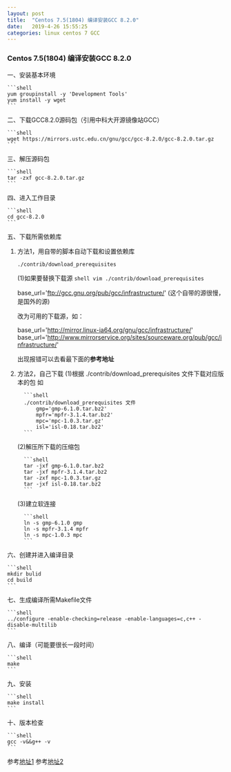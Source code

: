 ```yaml
---
layout: post
title:  "Centos 7.5(1804) 编译安装GCC 8.2.0"
date:   2019-4-26 15:55:25
categories: linux centos 7 GCC
---
```


### Centos 7.5(1804) 编译安装GCC 8.2.0

一、安装基本环境

    ```shell
    yum groupinstall -y 'Development Tools'
    yum install -y wget
    ```

二、下载GCC8.2.0源码包（引用中科大开源镜像站GCC）

    ```shell
    wget https://mirrors.ustc.edu.cn/gnu/gcc/gcc-8.2.0/gcc-8.2.0.tar.gz
    ```

三、解压源码包 

    ```shell
    tar -zxf gcc-8.2.0.tar.gz
    ```

四、进入工作目录 

    ```shell
    cd gcc-8.2.0
    ```

五、下载所需依赖库  

   1. 方法1，用自带的脚本自动下载和设置依赖库 
	
        ```shell
        ./contrib/download_prerequisites
        ```
      (1)如果要替换下载源
            ```shell
            vim ./contrib/download_prerequisites
            ``` 
	    
       base_url='ftp://gcc.gnu.org/pub/gcc/infrastructure/'  (这个自带的源很慢，是国外的源) 
   
       改为可用的下载源，如： 
       
		base_url='http://mirror.linux-ia64.org/gnu/gcc/infrastructure/'
		base_url='http://www.mirrorservice.org/sites/sourceware.org/pub/gcc/infrastructure/'  
		
       出现报错可以去看最下面的**参考地址** 
	    
   2. 方法2，自己下载
        (1)根据 ./contrib/download_prerequisites 文件下载对应版本的包
        如 
	
            ```shell
            ./contrib/download_prerequisites 文件
                gmp='gmp-6.1.0.tar.bz2'
                mpfr='mpfr-3.1.4.tar.bz2'
                mpc='mpc-1.0.3.tar.gz'
                isl='isl-0.18.tar.bz2'
            ``` 
	    
        (2)解压所下载的压缩包 
	
            ```shell
            tar -jxf gmp-6.1.0.tar.bz2
            tar -jxf mpfr-3.1.4.tar.bz2
            tar -zxf mpc-1.0.3.tar.gz
            tar -jxf isl-0.18.tar.bz2
            ``` 
	    
        (3)建立软连接 
	
            ```shell
            ln -s gmp-6.1.0 gmp
            ln -s mpfr-3.1.4 mpfr
            ln -s mpc-1.0.3 mpc
            ``` 
	    
六、创建并进入编译目录 

    ```shell
    mkdir bulid
    cd build
    ```

七、生成编译所需Makefile文件 

    ```shell
    ../configure -enable-checking=release -enable-languages=c,c++ -disable-multilib
    ``` 
    
八、编译（可能要很长一段时间） 

    ```shell
    make
    ``` 
    
九、安装 

    ```shell
    make install
    ``` 
    
十、版本检查 

    ```shell
    gcc -v&&g++ -v
    ```

参考[地址1](http://www.pianshen.com/article/650181603/)
参考[地址2](https://blog.csdn.net/davidhopper/article/details/79681695)
